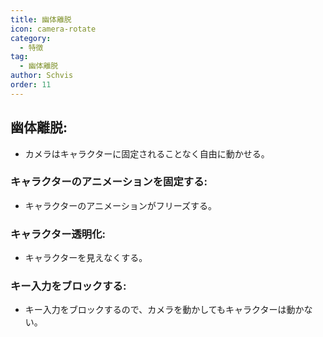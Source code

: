 ```yaml
---
title: 幽体離脱
icon: camera-rotate
category:
  - 特徴
tag:
  - 幽体離脱
author: Schvis
order: 11
---
```


## 幽体離脱:
- カメラはキャラクターに固定されることなく自由に動かせる。
### キャラクターのアニメーションを固定する:
- キャラクターのアニメーションがフリーズする。
### キャラクター透明化:
- キャラクターを見えなくする。
### キー入力をブロックする:
- キー入力をブロックするので、カメラを動かしてもキャラクターは動かない。
